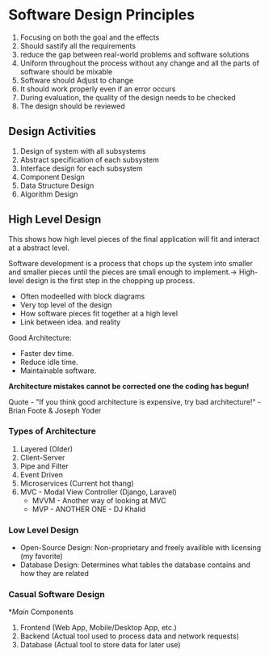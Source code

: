 # Software Design Principles

1. Focusing on both the goal and the effects
2. Should sastify all the requirements
3. reduce the gap between real-world problems and software solutions
4. Uniform throughout the process without any change and all the parts of software should be mixable
5. Software should Adjust to change
6. It should work properly even if an error occurs
7. During evaluation, the quality of the design needs to be checked
8. The design should be reviewed

## Design Activities

1. Design of system with all subsystems
2. Abstract specification of each subsystem
3. Interface design for each subsystem
4. Component Design
5. Data Structure Design
6. Algorithm Design

## High Level Design

This shows how high level pieces of the final application will fit and interact at a abstract level.

Software development is a process that chops up the system into smaller and smaller pieces until the pieces are small enough to implement.-> High-level design is the first step in the chopping up process.

- Often modeelled with block diagrams
- Very top level of the design
- How software pieces fit together at a high level
- Link between idea. and reality

Good Architecture:
- Faster dev time.
- Reduce idle time.
- Maintainable software.

**Architecture mistakes cannot be corrected one the coding has begun!**

Quote - "If you think good architecture is expensive, try bad architecture!" - Brian Foote & Joseph Yoder

### Types of Architecture

1. Layered (Older)
2. Client-Server
3. Pipe and Filter
4. Event Driven
5. Microservices (Current hot thang) 
6. MVC - Modal View Controller (Django, Laravel)
    - MVVM - Another way of looking at MVC
    - MVP - ANOTHER ONE - DJ Khalid

### Low Level Design

- Open-Source Design:
    Non-proprietary and freely availible with licensing (my favorite)
- Database Design:
    Determines what tables the database contains and how they are related
### Casual Software Design

**Main* Components

1. Frontend (Web App, Mobile/Desktop App, etc.)
2. Backend (Actual tool used to process data and network requests)
3. Database (Actual tool to store data for later use)

